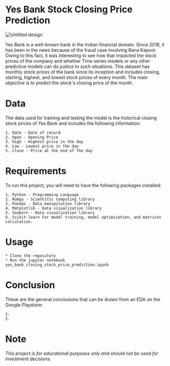 # Yes Bank Stock Closing Price Prediction

![Untitled design](https://user-images.githubusercontent.com/121177364/214146114-0e24b845-3088-4409-9380-8b4d8f009f13.png)

Yes Bank is a well-known bank in the Indian financial domain. Since 2018, it has been in the news because of the fraud case involving Rana Kapoor. Owing to this fact, it was interesting to see how that impacted the stock prices of the company and whether Time series models or any other predictive models can do justice to such situations. This dataset has monthly stock prices of the bank since its inception and includes closing, starting, highest, and lowest stock prices of every month. The main objective is to predict the stock's closing price of the month.

#  Data

The data used for training and testing the model is the historical closing stock prices of Yes Bank and includes the following information:

    1. Date - Date of record
    2. Open - Opening Price
    3. High - Highest price in the day
    4. Low - Lowest price in the day
    5. Close - Price at the end of the day

# Requirements

To run this project, you will need to have the following packages installed:

    1. Python - Programming Language
    2. Numpy - Scientific computing library
    3. Pandas - Data manipulation library
    4. Matplotlib - Data visualization library
    5. Seaborn - Data visualization library
    6. Scikit-learn For model training, model optimization, and matrices calculation.

# Usage

    * Clone the repository
    * Run the jupyter notebook yes_bank_closing_stock_price_prediction.ipynb

# Conclusion

These are the general conclusions that can be drawn from an EDA on the Google Playstore:

    1. 
    2. 

# Note

*This project is for educational purposes only and should not be used for investment decisions.*
